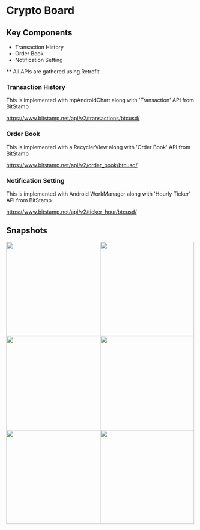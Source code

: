 # Crypto Board

## Key Components
- Transaction History
- Order Book
- Notification Setting

** All APIs are gathered using Retrofit

### Transaction History
This is implemented with mpAndroidChart along with 'Transaction' API from BitStamp

https://www.bitstamp.net/api/v2/transactions/btcusd/

### Order Book
This is implemented with a RecyclerView along with 'Order Book' API from BitStamp

https://www.bitstamp.net/api/v2/order_book/btcusd/

### Notification Setting
This is implemented with Android WorkManager along with 'Hourly Ticker' API from BitStamp

https://www.bitstamp.net/api/v2/ticker_hour/btcusd/

## Snapshots
<img src="https://github.com/hojoung97/ILoveZappos/blob/master/images/start.png" width="250"><img src="https://github.com/hojoung97/ILoveZappos/blob/master/images/demo.gif" width="250"><img src="https://github.com/hojoung97/ILoveZappos/blob/master/images/home.png" width="250"><img src="https://github.com/hojoung97/ILoveZappos/blob/master/images/transaction.png" width="250"><img src="https://github.com/hojoung97/ILoveZappos/blob/master/images/orderbook.png" width="250"><img src="https://github.com/hojoung97/ILoveZappos/blob/master/images/notification.png" width="250">
